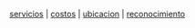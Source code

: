 [servicios](./servicios.md) | [costos](./costos.md) | [ubicacion](./ubicacion.md) | [reconocimiento](./reconocimiento)


